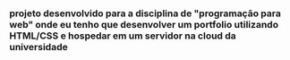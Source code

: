 ### projeto desenvolvido para a disciplina de "programação para web" onde eu tenho que desenvolver um portfolio utilizando HTML/CSS e hospedar em um servidor na cloud da universidade
